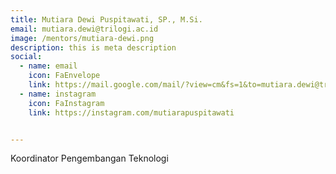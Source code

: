 ```yaml
---
title: Mutiara Dewi Puspitawati, SP., M.Si.
email: mutiara.dewi@trilogi.ac.id
image: /mentors/mutiara-dewi.png
description: this is meta description
social:
  - name: email
    icon: FaEnvelope
    link: https://mail.google.com/mail/?view=cm&fs=1&to=mutiara.dewi@trilogi.ac.id
  - name: instagram
    icon: FaInstagram
    link: https://instagram.com/mutiarapuspitawati


---
```


Koordinator Pengembangan Teknologi
